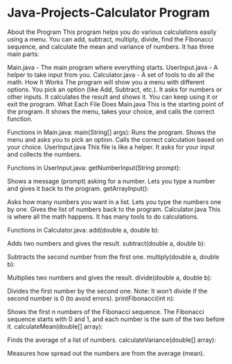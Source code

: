 # Java-Projects-Calculator Program
About the Program
This program helps you do various calculations easily using a menu. You can add, subtract, multiply, divide, find the Fibonacci sequence, and calculate the mean and variance of numbers. It has three main parts:

Main.java - The main program where everything starts.
UserInput.java - A helper to take input from you.
Calculator.java - A set of tools to do all the math.
How It Works
The program will show you a menu with different options.
You pick an option (like Add, Subtract, etc.).
It asks for numbers or other inputs.
It calculates the result and shows it.
You can keep using it or exit the program.
What Each File Does
Main.java
This is the starting point of the program. It shows the menu, takes your choice, and calls the correct function.

Functions in Main.java:
main(String[] args):
Runs the program.
Shows the menu and asks you to pick an option.
Calls the correct calculation based on your choice.
UserInput.java
This file is like a helper. It asks for your input and collects the numbers.

Functions in UserInput.java:
getNumberInput(String prompt):

Shows a message (prompt) asking for a number.
Lets you type a number and gives it back to the program.
getArrayInput():

Asks how many numbers you want in a list.
Lets you type the numbers one by one.
Gives the list of numbers back to the program.
Calculator.java
This is where all the math happens. It has many tools to do calculations.

Functions in Calculator.java:
add(double a, double b):

Adds two numbers and gives the result.
subtract(double a, double b):

Subtracts the second number from the first one.
multiply(double a, double b):

Multiplies two numbers and gives the result.
divide(double a, double b):

Divides the first number by the second one.
Note: It won’t divide if the second number is 0 (to avoid errors).
printFibonacci(int n):

Shows the first n numbers of the Fibonacci sequence.
The Fibonacci sequence starts with 0 and 1, and each number is the sum of the two before it.
calculateMean(double[] array):

Finds the average of a list of numbers.
calculateVariance(double[] array):

Measures how spread out the numbers are from the average (mean).
